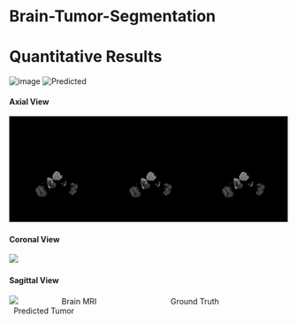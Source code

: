 # Brain-Tumor-Segmentation



# Quantitative Results
![image](https://user-images.githubusercontent.com/63542593/118609800-bc9a9b80-b7d8-11eb-9b43-245898712667.png)
![Predicted](https://user-images.githubusercontent.com/63542593/118610533-798cf800-b7d9-11eb-97d5-44df8de6fb91.png)

<p align="center">
         
#### Axial View 

<img src="https://github.com/Pramod04121999/Brain-Tumor-Segmentation/blob/a961d3f519d7e1e441f5b18c0ae59cb631467a54/Views/Axial.gif" width="700">
</p>

<p align="center">
         
#### Coronal View  

<img src="https://github.com/Pramod04121999/Brain-Tumor-Segmentation/blob/main/Views/Coronal.gif" width="700">
</p>

<p align="center">
         
#### Sagittal View

<img src="https://github.com/Pramod04121999/Brain-Tumor-Segmentation/blob/main/Views/Sagittal.gif" width="700">
&nbsp; &nbsp; &nbsp; &nbsp; &nbsp; &nbsp;&nbsp; &nbsp; &nbsp; &nbsp;             Brain MRI &nbsp; &nbsp; &nbsp; &nbsp; &nbsp; &nbsp;&nbsp; &nbsp; &nbsp; &nbsp; &nbsp; &nbsp; &nbsp; &nbsp; &nbsp; &nbsp; &nbsp; Ground Truth &nbsp; &nbsp; &nbsp; &nbsp; &nbsp; &nbsp;&nbsp; &nbsp; &nbsp; &nbsp; &nbsp; &nbsp; &nbsp; &nbsp; &nbsp; &nbsp; &nbsp; Predicted Tumor
</p>
